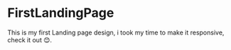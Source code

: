 # FirstLandingPage
This is my first Landing page design, i took my time to make it responsive, check it out 😊.
